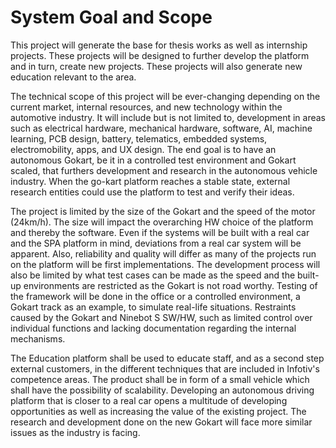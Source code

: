 # System Goal and Scope
This project will generate the base for thesis works as well as internship projects. These projects will be designed to further develop the platform and in turn, create new projects. These projects will also generate new education relevant to the area.

The technical scope of this project will be ever-changing depending on the current market, internal resources, and new technology within the automotive industry. It will include but is not limited to, development in areas such as electrical hardware, mechanical hardware, software, AI, machine learning, PCB design, battery, telematics, embedded systems, electromobility, apps, and UX design.
The end goal is to have an autonomous Gokart, be it in a controlled test environment and Gokart scaled, that furthers development and research in the autonomous vehicle industry.
When the go-kart platform reaches a stable state, external research entities could use the platform to test and verify their ideas.

The project is limited by the size of the Gokart and the speed of the motor (24km/h). The size will impact the overarching HW choice of the platform and thereby the software. Even if the systems will be built with a real car and the SPA platform in mind, deviations from a real car system will be apparent. Also, reliability and quality will differ as many of the projects run on the platform will be first implementations. 
The development process will also be limited by what test cases can be made as the speed and the built-up environments are restricted as the Gokart is not road worthy. Testing of the framework will be done in the office or a controlled environment, a Gokart track as an example, to simulate real-life situations. 
Restraints caused by the Gokart and Ninebot S SW/HW, such as limited control over individual functions and lacking documentation regarding the internal mechanisms.

The Education platform shall be used to educate staff, and as a second step external customers, in the different techniques that are included in Infotiv's competence areas. The product shall be in form of a small vehicle which shall have the possibility of scalability. Developing an autonomous driving platform that is closer to a real car opens a multitude of developing opportunities as well as increasing the value of the existing project. The research and development done on the new Gokart will face more similar issues as the industry is facing.
